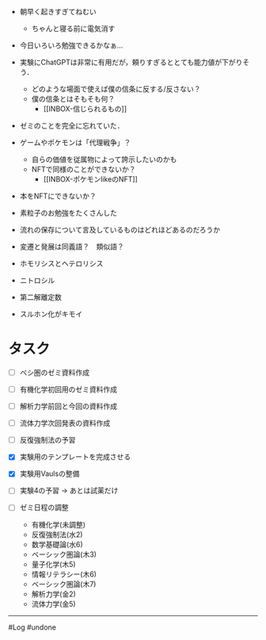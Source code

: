 
- 朝早く起きすぎてねむい
	- ちゃんと寝る前に電気消す
- 今日いろいろ勉強できるかなぁ...
- 実験にChatGPTは非常に有用だが，頼りすぎるととても能力値が下がりそう．
	- どのような場面で使えば僕の信条に反する/反さない？
	- 僕の信条とはそもそも何？
		- [[INBOX-信じられるもの]]
- ゼミのことを完全に忘れていた．

- ゲームやポケモンは「代理戦争」？
	- 自らの価値を従属物によって誇示したいのかも
	- NFTで同様のことができないか？
		- [[INBOX-ポケモンlikeのNFT]]
- 本をNFTにできないか？

- 素粒子のお勉強をたくさんした
- 流れの保存について言及しているものはどれほどあるのだろうか

- 変遷と発展は同義語？　類似語？

- ホモリシスとヘテロリシス
- ニトロシル
- 第二解離定数
- スルホン化がキモイ

# タスク

- [ ] ベシ圏のゼミ資料作成
- [ ] 有機化学初回用のゼミ資料作成
- [ ] 解析力学前回と今回の資料作成
- [ ] 流体力学次回発表の資料作成
- [ ] 反復強制法の予習

- [x] 実験用のテンプレートを完成させる
- [x] 実験用Vaulsの整備
- [ ] 実験4の予習 -> あとは試薬だけ
- [ ] ゼミ日程の調整
	- 有機化学(未調整)
	- 反復強制法(水2)
	- 数学基礎論(水6)
	- ベーシック圏論(木3)
	- 量子化学(木5)
	- 情報リテラシー(木6)
	- ベーシック圏論(木7)
	- 解析力学(金2)
	- 流体力学(金5)
---
#Log #undone 